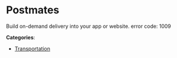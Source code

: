 # Postmates

Build on-demand delivery into your app or website.  error code: 1009

**Categories**:

- [Transportation](https://github/apis-list/apis-list#transportation)



